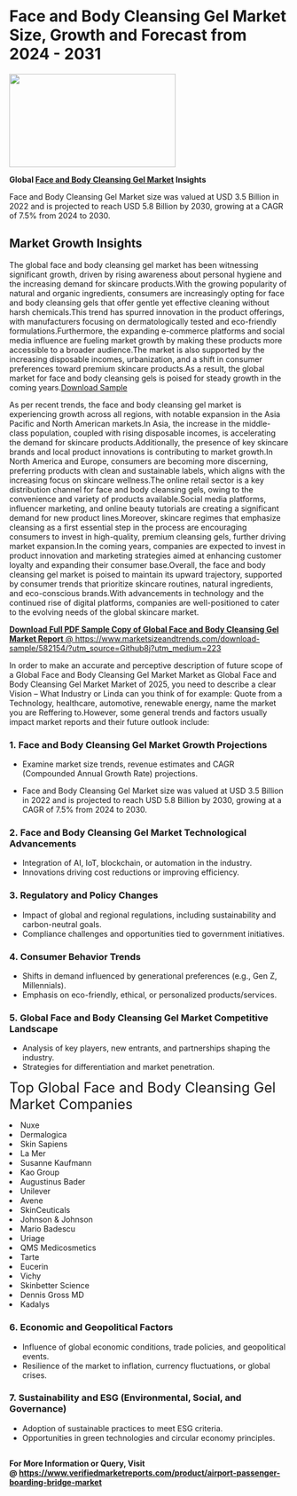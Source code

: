 <H1>Face and Body Cleansing Gel Market Size, Growth and Forecast from 2024 - 2031</H1><img class="aligncenter size-medium wp-image-584254" src="https://thirdeyenews.in/wp-content/uploads/2024/09/Global-Market-Research-300x168.jpeg" alt="" width="300" height="168" /><p><strong>Global&nbsp;<a href="https://www.marketsizeandtrends.com/download-sample/582154/?utm_source=Github8j?utm_medium=223">Face and Body Cleansing Gel Market</a> Insights</strong></p><p>Face and Body Cleansing Gel Market size was valued at USD 3.5 Billion in 2022 and is projected to reach USD 5.8 Billion by 2030, growing at a CAGR of 7.5% from 2024 to 2030.</p><p><h2>Market Growth Insights</h2> <p>The global face and body cleansing gel market has been witnessing significant growth, driven by rising awareness about personal hygiene and the increasing demand for skincare products.With the growing popularity of natural and organic ingredients, consumers are increasingly opting for face and body cleansing gels that offer gentle yet effective cleaning without harsh chemicals.This trend has spurred innovation in the product offerings, with manufacturers focusing on dermatologically tested and eco-friendly formulations.Furthermore, the expanding e-commerce platforms and social media influence are fueling market growth by making these products more accessible to a broader audience.The market is also supported by the increasing disposable incomes, urbanization, and a shift in consumer preferences toward premium skincare products.As a result, the global market for face and body cleansing gels is poised for steady growth in the coming years.<a href="download_sample_link">Download Sample</a></p> <p>As per recent trends, the face and body cleansing gel market is experiencing growth across all regions, with notable expansion in the Asia Pacific and North American markets.In Asia, the increase in the middle-class population, coupled with rising disposable incomes, is accelerating the demand for skincare products.Additionally, the presence of key skincare brands and local product innovations is contributing to market growth.In North America and Europe, consumers are becoming more discerning, preferring products with clean and sustainable labels, which aligns with the increasing focus on skincare wellness.The online retail sector is a key distribution channel for face and body cleansing gels, owing to the convenience and variety of products available.Social media platforms, influencer marketing, and online beauty tutorials are creating a significant demand for new product lines.Moreover, skincare regimes that emphasize cleansing as a first essential step in the process are encouraging consumers to invest in high-quality, premium cleansing gels, further driving market expansion.In the coming years, companies are expected to invest in product innovation and marketing strategies aimed at enhancing customer loyalty and expanding their consumer base.Overall, the face and body cleansing gel market is poised to maintain its upward trajectory, supported by consumer trends that prioritize skincare routines, natural ingredients, and eco-conscious brands.With advancements in technology and the continued rise of digital platforms, companies are well-positioned to cater to the evolving needs of the global skincare market.</p> <p><a href="get_more_link"></p><p><span class=""><strong>Download Full PDF Sample Copy of Global Face and Body Cleansing Gel Market Report</strong> @ <a href="https://www.marketsizeandtrends.com/download-sample/582154/?utm_source=Github8j?utm_medium=223" target="_blank">https://www.marketsizeandtrends.com/download-sample/582154/?utm_source=Github8j?utm_medium=223</a></span></p><p>In order to make an accurate and perceptive description of future scope of a Global&nbsp;Face and Body Cleansing Gel Market Market as Global&nbsp;Face and Body Cleansing Gel Market Market of 2025, you need to describe a clear Vision &ndash; What Industry or Linda can you think of for example: Quote from a Technology, healthcare, automotive, renewable energy, name the market you are Reffering to.However, some general trends and factors usually impact market reports and their future outlook include:</p><h3>1.&nbsp;<strong>Face and Body Cleansing Gel Market Growth Projections</strong></h3><ul><li>Examine market size trends, revenue estimates and CAGR (Compounded Annual Growth Rate) projections.</li><li><p>Face and Body Cleansing Gel Market size was valued at USD 3.5 Billion in 2022 and is projected to reach USD 5.8 Billion by 2030, growing at a CAGR of 7.5% from 2024 to 2030.</p></li></ul><h3>2.&nbsp;<strong>Face and Body Cleansing Gel Market Technological Advancements</strong></h3><ul><li>Integration of AI, IoT, blockchain, or automation in the industry.</li><li>Innovations driving cost reductions or improving efficiency.</li></ul><h3>3.&nbsp;<strong>Regulatory and Policy Changes</strong></h3><ul><li>Impact of global and regional regulations, including sustainability and carbon-neutral goals.</li><li>Compliance challenges and opportunities tied to government initiatives.</li></ul><h3>4.&nbsp;<strong>Consumer Behavior Trends</strong></h3><ul><li>Shifts in demand influenced by generational preferences (e.g., Gen Z, Millennials).</li><li>Emphasis on eco-friendly, ethical, or personalized products/services.</li></ul><h3>5.&nbsp;<strong>Global Face and Body Cleansing Gel Market Competitive Landscape</strong></h3><ul><li>Analysis of key players, new entrants, and partnerships shaping the industry.</li><li>Strategies for differentiation and market penetration.</li></ul><p data-pm-slice="1 1 []"><span style="color: inherit; font-family: inherit; font-size: 25px;">Top Global Face and Body Cleansing Gel Market Companies</span></p><div class="" data-test-id=""><p><li>Nuxe</li><li> Dermalogica</li><li> Skin Sapiens</li><li> La Mer</li><li> Susanne Kaufmann</li><li> Kao Group</li><li> Augustinus Bader</li><li> Unilever</li><li> Avene</li><li> SkinCeuticals</li><li> Johnson & Johnson</li><li> Mario Badescu</li><li> Uriage</li><li> QMS Medicosmetics</li><li> Tarte</li><li> Eucerin</li><li> Vichy</li><li> Skinbetter Science</li><li> Dennis Gross MD</li><li> Kadalys</li></p></div><h3>6.&nbsp;<strong>Economic and Geopolitical Factors</strong></h3><ul><li>Influence of global economic conditions, trade policies, and geopolitical events.</li><li>Resilience of the market to inflation, currency fluctuations, or global crises.</li></ul><h3>7.&nbsp;<strong>Sustainability and ESG (Environmental, Social, and Governance)</strong></h3><ul><li>Adoption of sustainable practices to meet ESG criteria.</li><li>Opportunities in green technologies and circular economy principles.</li></ul><h2><strong style="font-size: 14px;">For More Information or Query, Visit @&nbsp;</strong><a style="background-color: #ffffff; font-size: 14px;" href="https://www.marketsizeandtrends.com/report/face-and-body-cleansing-gel-market/" target="_blank">https://www.verifiedmarketreports.com/product/airport-passenger-boarding-bridge-market</a></h2>